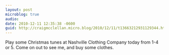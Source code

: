 ```yaml
---
layout: post
microblog: true
audio: 
date: 2010-12-11 12:35:38 -0600
guid: http://craigmcclellan.micro.blog/2010/12/11/t13663212931129344.html
---
```

Play some Christmas tunes at Nashville Clothing Company today from 1-4 or 5. Come on out to see me, and buy some clothes.
